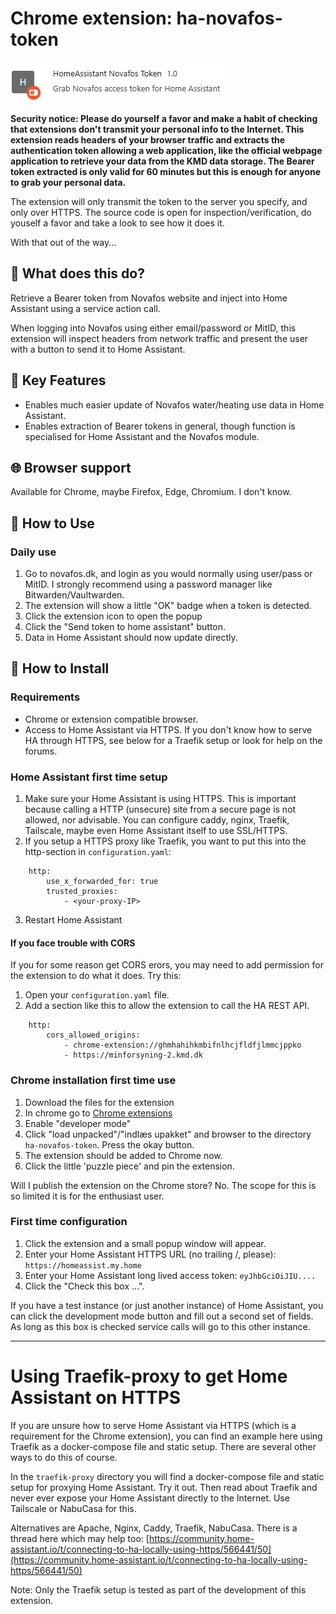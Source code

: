 # Chrome extension: ha-novafos-token

![Image of the Chrome Extension in the extension manager view](image.png)

**Security notice: Please do yourself a favor and make a habit of checking that extensions don't transmit your personal info to the Internet.  This extension reads headers of your browser traffic and extracts the authentication token allowing a web application, like the official webpage application to retrieve your data from the KMD data storage.  The Bearer token extracted is only valid for 60 minutes but this is enough for anyone to grab your personal data.**

The extension will only transmit the token to the server you specify, and only over HTTPS. The source code is open for inspection/verification, do youself a favor and take a look to see how it does it.

With that out of the way...

## 🚀 What does this do?

Retrieve a Bearer token from Novafos website and inject into Home Assistant using a service action call.

When logging into Novafos using either email/password or MitID, this extension will inspect headers from network traffic and present the user with a button to send it to Home Assistant.

## 🔑 Key Features
- Enables much easier update of Novafos water/heating use data in Home Assistant.
- Enables extraction of Bearer tokens in general, though function is specialised for Home Assistant and the Novafos module.

## 🌐 Browser support
Available for Chrome, maybe Firefox, Edge, Chromium.  I don't know.

## 🎯 How to Use

### Daily use
1. Go to novafos.dk, and login as you would normally using user/pass or MitID. I strongly recommend using a password manager like Bitwarden/Vaultwarden.
2. The extension will show a little "OK" badge when a token is detected.
3. Click the extension icon to open the popup
4. Click the "Send token to home assistant" button.
5. Data in Home Assistant should now update directly.

## 🎯 How to Install

### Requirements

- Chrome or extension compatible browser.
- Access to Home Assistant via HTTPS.  If you don't know how to serve HA through HTTPS, see below for a Traefik setup or look for help on the forums.

### Home Assistant first time setup
1. Make sure your Home Assistant is using HTTPS.  This is important because
   calling a HTTP (unsecure) site from a secure page is not allowed, nor advisable.
   You can configure caddy, nginx, Traefik, Tailscale, maybe even Home Assistant itself to use SSL/HTTPS.
2. If you setup a HTTPS proxy like Traefik, you want to put this into the http-section in `configuration.yaml`:
```
    http:
        use_x_forwarded_for: true
        trusted_proxies:
            - <your-proxy-IP>
```
3. Restart Home Assistant

#### If you face trouble with CORS

If you for some reason get CORS erors, you may need to add permission for the extension to do what it does. Try this:

1. Open your `configuration.yaml` file.
2. Add a section like this to allow the extension to call the HA REST API.
```
    http:
        cors_allowed_origins:
            - chrome-extension://ghmhahihkmbifnlhcjfldfjlmmcjppko
            - https://minforsyning-2.kmd.dk
```

### Chrome installation first time use

1. Download the files for the extension
2. In chrome go to [Chrome extensions](chrome://extensions/)
3. Enable "developer mode"
4. Click "load unpacked"/"indlæs upakket" and browser to the directory `ha-novafos-token`.  Press the okay button.
5. The extension should be added to Chrome now.
6. Click the little 'puzzle piece' and pin the extension.

Will I publish the extension on the Chrome store? No. The scope for this is so limited it is for the enthusiast user.

### First time configuration

1. Click the extension and a small popup window will appear.
2. Enter your Home Assistant HTTPS URL (no trailing /, please): ```https://homeassist.my.home```
3. Enter your Home Assistant long lived access token: ```eyJhbGciOiJIU....```
4. Click the "Check this box ...".

If you have a test instance (or just another instance) of Home Assistant, you can click the development mode button and fill out a
second set of fields.  As long as this box is checked service calls will go to this other instance.

---

# Using Traefik-proxy to get Home Assistant on HTTPS

If you are unsure how to serve Home Assistant via HTTPS (which is a requirement for the Chrome extension), you can find an example here using Traefik as a docker-compose file and static setup.
There are several other ways to do this of course.

In the `traefik-proxy` directory you will find a docker-compose file and static setup for proxying Home Assistant.  Try it out.  Then read about Traefik and never ever expose your Home Assistant directly to the Internet.  Use Tailscale or NabuCasa for this.

Alternatives are Apache, Nginx, Caddy, Traefik, NabuCasa.
There is a thread here which may help too: [https://community.home-assistant.io/t/connecting-to-ha-locally-using-https/566441/50](https://community.home-assistant.io/t/connecting-to-ha-locally-using-https/566441/50)

Note: Only the Traefik setup is tested as part of the development of this extension.
